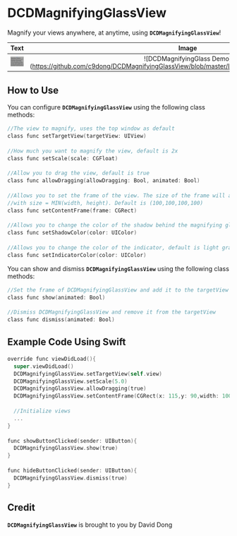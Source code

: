 # DCDMagnifyingGlassView

Magnify your views anywhere, at anytime, using **`DCDMagnifyingGlassView`**!

Text                                        |Image
:------------------------------------------:|:------------------------------------------:
![DCDMagnifyingGlass Demo](https://github.com/c9dong/DCDMagnifyingGlassView/blob/master/Images/DCDMagnifyingGlassVideo1.gif)|![DCDMagnifyingGlass Demo] (https://github.com/c9dong/DCDMagnifyingGlassView/blob/master/Images/DCDMagnifyingGlassVideo2.gif)

## How to Use

You can configure **`DCDMagnifyingGlassView`** using the following class methods:

```objective-c
//The view to magnify, uses the top window as default
class func setTargetView(targetView: UIView)

//How much you want to magnify the view, default is 2x
class func setScale(scale: CGFloat)

//Allow you to drag the view, default is true
class func allowDragging(allowDragging: Bool, animated: Bool)

//Allows you to set the frame of the view. The size of the frame will always convert to a square, 
//with size = MIN(width, height). Default is (100,100,100,100)
class func setContentFrame(frame: CGRect)

//Allows you to change the color of the shadow behind the magnifying glass, default is black
class func setShadowColor(color: UIColor)

//Allows you to change the color of the indicator, default is light gray
class func setIndicatorColor(color: UIColor)
```

You can show and dismiss **`DCDMagnifyingGlassView`** using the following class methods:

```objective-c
//Set the frame of DCDMagnifyingGlassView and add it to the targetView
class func show(animated: Bool)

//Dismiss DCDMagnifyingGlassView and remove it from the targetView
class func dismiss(animated: Bool)
```

## Example Code Using Swift

```objective-c
override func viewDidLoad(){
  super.viewDidLoad()
  DCDMagnifyingGlassView.setTargetView(self.view)
  DCDMagnifyingGlassView.setScale(5.0)
  DCDMagnifyingGlassView.allowDragging(true)
  DCDMagnifyingGlassView.setContentFrame(CGRect(x: 115,y: 90,width: 100,height: 100))
  
  //Initialize views
  ...
}

func showButtonClicked(sender: UIButton){
  DCDMagnifyingGlassView.show(true)
}

func hideButtonClicked(sender: UIButton){
  DCDMagnifyingGlassView.dismiss(true)
}
```

## Credit

**`DCDMagnifyingGlassView`** is brought to you by David Dong

